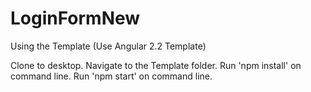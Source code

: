 # LoginFormNew

Using the Template (Use Angular 2.2 Template)

Clone to desktop.
Navigate to the Template folder.
Run 'npm install' on command line.
Run 'npm start' on command line.

